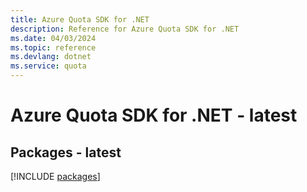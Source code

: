 ```yaml
---
title: Azure Quota SDK for .NET
description: Reference for Azure Quota SDK for .NET
ms.date: 04/03/2024
ms.topic: reference
ms.devlang: dotnet
ms.service: quota
---
```

# Azure Quota SDK for .NET - latest
## Packages - latest
[!INCLUDE [packages](quota-index.md)]